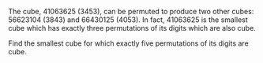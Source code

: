 The cube, 41063625 (3453), can be permuted to produce two other cubes:
56623104 (3843) and 66430125 (4053). In fact, 41063625 is the smallest
cube which has exactly three permutations of its digits which are also cube.

Find the smallest cube for which exactly five permutations of its digits are cube.
